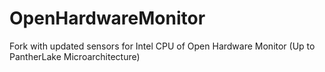 # OpenHardwareMonitor

Fork with updated sensors for Intel CPU of Open Hardware Monitor (Up to PantherLake Microarchitecture) 


